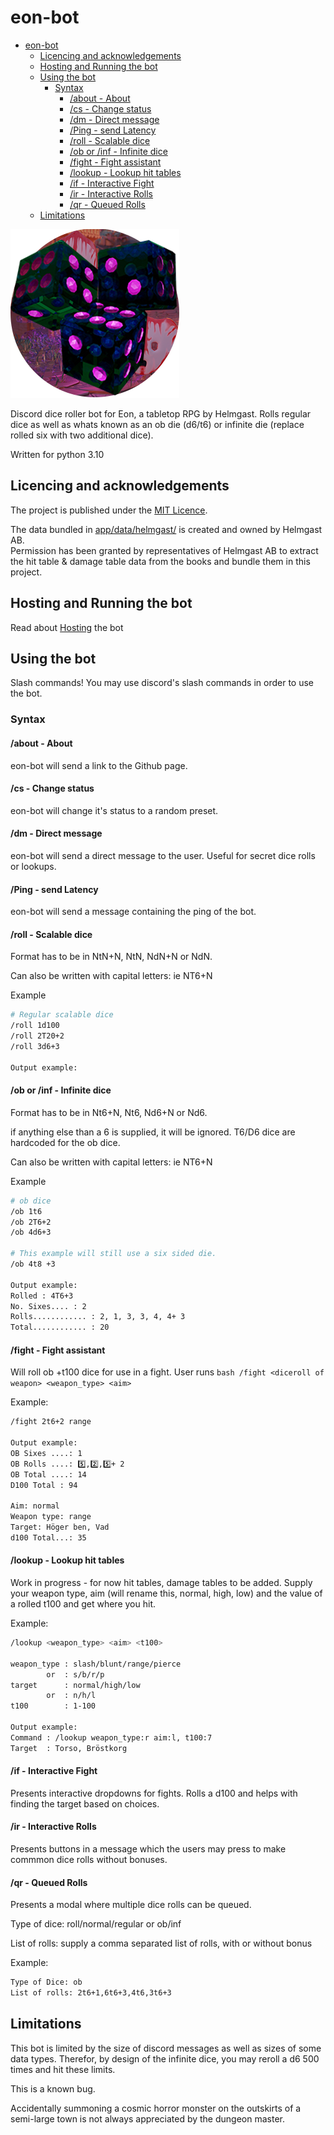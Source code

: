 # eon-bot
- [eon-bot](#eon-bot)
  - [Licencing and acknowledgements](#licencing-and-acknowledgements)
  - [Hosting and Running the bot](#hosting-and-running-the-bot)
  - [Using the bot](#using-the-bot)
    - [Syntax](#syntax)
      - [/about - About](#about---about)
      - [/cs - Change status](#cs---change-status)
      - [/dm - Direct message](#dm---direct-message)
      - [/Ping - send Latency](#ping---send-latency)
      - [/roll - Scalable dice](#roll---scalable-dice)
      - [/ob or /inf - Infinite dice](#ob-or-inf---infinite-dice)
      - [/fight - Fight assistant](#fight---fight-assistant)
      - [/lookup - Lookup hit tables](#lookup---lookup-hit-tables)
      - [/if - Interactive Fight](#if---interactive-fight)
      - [/ir - Interactive Rolls](#ir---interactive-rolls)
      - [/qr - Queued Rolls](#qr---queued-rolls)
  - [Limitations](#limitations)

<img src="images/logo.png" >

Discord dice roller bot for Eon, a tabletop RPG by Helmgast.
Rolls regular dice as well as whats known as an ob die (d6/t6) or infinite die (replace rolled six with two additional dice).

Written for python 3.10

## Licencing and acknowledgements

The project is published under the [MIT Licence](LICENSE.md).

The data bundled in [app/data/helmgast/](app/data/helmgast/) is created and owned by Helmgast AB.</br>
Permission has been granted by representatives of Helmgast AB to extract the hit table & damage table data from the books and bundle them in this project.

## Hosting and Running the bot

Read about [Hosting](docs/HOSTING.md) the bot

## Using the bot

Slash commands! You may use discord's slash commands in order to use the bot.

### Syntax

#### /about - About

eon-bot will send a link to the Github page.

#### /cs - Change status

eon-bot will change it's status to a random preset.

#### /dm - Direct message

eon-bot will send a direct message to the user.
Useful for secret dice rolls or lookups.

#### /Ping - send Latency

eon-bot will send a message containing the ping of the bot.

#### /roll - Scalable dice

Format has to be in NtN+N, NtN, NdN+N or NdN.

Can also be written with capital letters: ie NT6+N

Example

```bash
# Regular scalable dice
/roll 1d100
/roll 2T20+2
/roll 3d6+3

Output example:

```

#### /ob or /inf - Infinite dice

Format has to be in Nt6+N, Nt6, Nd6+N or Nd6.

if anything else than a 6 is supplied, it will be ignored. T6/D6 dice are hardcoded for the ob dice.

Can also be written with capital letters: ie NT6+N

Example

```bash
# ob dice
/ob 1t6
/ob 2T6+2
/ob 4d6+3

# This example will still use a six sided die.
/ob 4t8 +3

Output example:
Rolled : 4T6+3
No. Sixes.... : 2
Rolls............ : 2, 1, 3, 3, 4, 4+ 3
Total............ : 20
```

#### /fight - Fight assistant

Will roll ob +t100 dice for use in a fight.
User runs ```bash /fight <diceroll of weapon> <weapon_type> <aim>```

Example:

```bash
/fight 2t6+2 range

Output example:
OB Sixes ....: 1
OB Rolls ....: 5️⃣,2️⃣,5️⃣+ 2
OB Total ....: 14
D100 Total : 94

Aim: normal
Weapon type: range
Target: Höger ben, Vad
d100 Total...: 35
```

#### /lookup - Lookup hit tables

Work in progress - for now hit tables, damage tables to be added.
Supply your weapon type, aim (will rename this, normal, high, low) and the value of a rolled t100 and get where you hit.

Example:

```bash
/lookup <weapon_type> <aim> <t100>

weapon_type : slash/blunt/range/pierce
        or  : s/b/r/p
target      : normal/high/low
        or  : n/h/l
t100        : 1-100

Output example:
Command : /lookup weapon_type:r aim:l, t100:7
Target  : Torso, Bröstkorg

```

#### /if - Interactive Fight

Presents interactive dropdowns for fights.
Rolls a d100 and helps with finding the target based on choices.

#### /ir - Interactive Rolls

Presents buttons in a message which the users may press to make commmon dice rolls without bonuses.

#### /qr - Queued Rolls

Presents a modal where multiple dice rolls can be queued.

Type of dice: roll/normal/regular or ob/inf

List of rolls: supply a comma separated list of rolls, with or without bonus

Example:

```bash
Type of Dice: ob
List of rolls: 2t6+1,6t6+3,4t6,3t6+3
```

## Limitations

This bot is limited by the size of discord messages as well as sizes of some data types. Therefor, by design of the infinite dice, you may reroll a d6 500 times and hit these limits.

This is a known bug.

Accidentally summoning a cosmic horror monster on the outskirts of a semi-large town is not always appreciated by the dungeon master.
